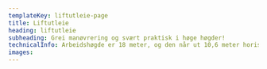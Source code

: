 ```yaml
---
templateKey: liftutleie-page
title: Liftutleie
heading: liftutleie
subheading: Grei manøvrering og svært praktisk i høge høgder!
technicalInfo: Arbeidshøgde er 18 meter, og den når ut 10,6 meter horisontalt fra sentrum. Grei manøvrering og svært praktisk i høge høyder!
images:
---
```

